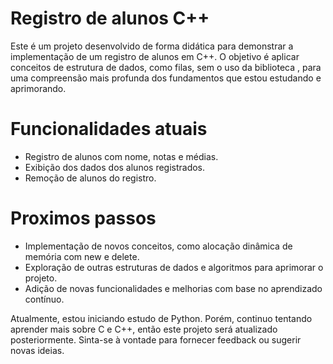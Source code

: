 # Registro de alunos C++

Este é um projeto desenvolvido de forma didática para demonstrar a implementação de um registro de alunos em C++. O objetivo é aplicar conceitos de estrutura de dados, como filas, sem o uso da biblioteca <vector>, para uma compreensão mais profunda dos fundamentos que estou estudando e aprimorando.

# Funcionalidades atuais
* Registro de alunos com nome, notas e médias.
* Exibição dos dados dos alunos registrados.
* Remoção de alunos do registro.

# Proximos passos
* Implementação de novos conceitos, como alocação dinâmica de memória com new e delete.
* Exploração de outras estruturas de dados e algoritmos para aprimorar o projeto.
* Adição de novas funcionalidades e melhorias com base no aprendizado contínuo.

Atualmente, estou iniciando estudo de Python. Porém, continuo tentando aprender mais sobre C e C++, então este projeto será atualizado posteriormente. 
Sinta-se à vontade para fornecer feedback ou sugerir novas ideias.
